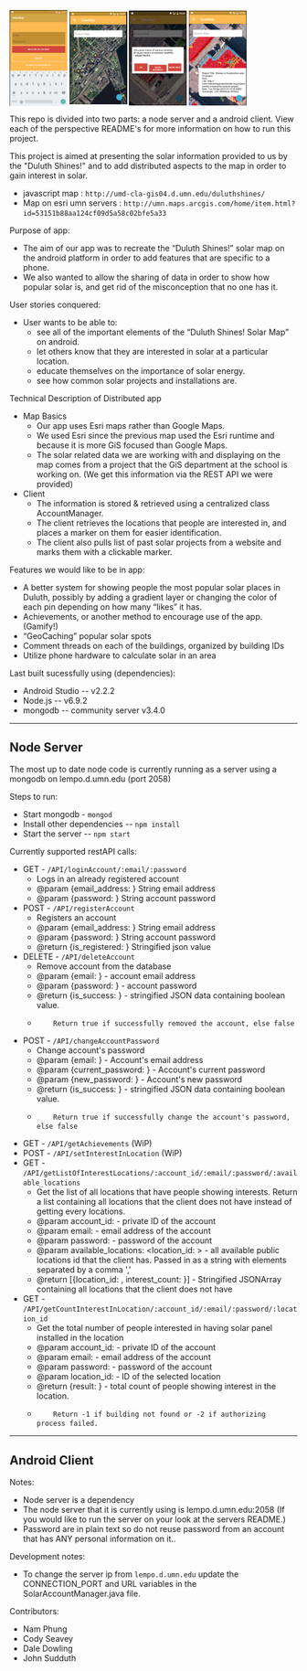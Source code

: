 <a href="url"><img src="images/login_screen.png" align="center" height="20%" width="20%" ></a>
<a href="url"><img src="images/map.png" align="center" height="20%" width="20%" ></a>
<a href="url"><img src="images/dialog.png" align="center" height="20%" width="20%" ></a>
<a href="url"><img src="images/data.png" align="center" height="20%" width="20%" ></a>

This repo is divided into two parts: a node server and a android client. View each of the perspective README's for more information on how to run this project.

This project is aimed at presenting the solar information provided to us by the "Duluth Shines!" and to add distributed aspects to the map in order to gain interest in solar.
* javascript map : `http://umd-cla-gis04.d.umn.edu/duluthshines/`
* Map on esri umn servers : `http://umn.maps.arcgis.com/home/item.html?id=53151b88aa124cf09d5a58c02bfe5a33`

Purpose of app:
* The aim of our app was to recreate the “Duluth Shines!” solar map on the android platform in order to add features that are specific to a phone.  
* We also wanted to allow the sharing of data in order to show how popular solar is, and get rid of the misconception that no one has it.

User stories conquered:
* User wants to be able to:
	* see all of the important elements of the “Duluth Shines! Solar Map” on android.
	* let others know that they are interested in solar at a particular location. 
	* educate themselves on the importance of solar energy.
	* see how common solar projects and installations are.

Technical Description of Distributed app
* Map Basics
	* Our app uses Esri maps rather than Google Maps.
	* We used Esri since the previous map used the Esri runtime and because it is more GiS focused than Google Maps.
	* The solar related data we are working with and displaying on the map comes from a project that the GiS department at the school is working on. (We get this information via the REST API we were provided)
* Client 
	* The information is stored & retrieved using a centralized class AccountManager.
	* The client retrieves the locations that people are interested in, and places a marker on them for easier identification.
	* The client also pulls list of past solar projects from a website and marks them with a clickable marker.

Features we would like to be in app:
* A better system for showing people the most popular solar places in Duluth, possibly by adding a gradient layer or changing the color of each pin depending on how many “likes” it has.
* Achievements, or another method to encourage use of the app. (Gamify!)
* “GeoCaching” popular solar spots
* Comment threads on each of the buildings, organized by building IDs
* Utilize phone hardware to calculate solar in an area

Last built sucessfully using (dependencies):
* Android Studio -- v2.2.2
* Node.js -- v6.9.2
* mongodb  -- community server v3.4.0

--- 

## Node Server

The most up to date node code is currently running as a server using a mongodb on lempo.d.umn.edu (port 2058)

Steps to run:
* Start mongodb - `mongod`
* Install other dependencies -- `npm install`
* Start the server -- `npm start`

Currently supported restAPI calls:
* GET - `/API/loginAccount/:email/:password`
	* Logs in an already registered account
	* @param {email_address: <String>} String email address
 	* @param {password: <String>} String account password
* POST - `/API/registerAccount`
	* Registers an account
 	* @param {email_address: <String>} String email address
 	* @param {password: <String>} String account password
 	* @return {is_registered: <boolean>} Stringified json value
* DELETE - `/API/deleteAccount`
 	* Remove account from the database
 	* @param {email: <String>} - account email address
 	* @param {password: <String>} - account password
 	* @return {is_success: <boolean>} - stringified JSON data containing boolean value.
 	*         Return true if successfully removed the account, else false
* POST - `/API/changeAccountPassword`
 	* Change account's password
 	* @param {email: <String>} - Account's email address
 	* @param {current_password: <String>} - Account's current password
 	* @param {new_password: <String>} - Account's new password
 	* @return {is_success: <boolean>} - stringified JSON data containing boolean value.
 	*         Return true if successfully change the account's password, else false
* GET - `/API/getAchievements` (WiP)
* POST - `/API/setInterestInLocation` (WiP)
* GET - `/API/getListOfInterestLocations/:account_id/:email/:password/:available_locations`
 	* Get the list of all locations that have people showing interests. Return a list containing all locations that the client does not have instead of getting every locations.
 	* @param account_id: <String> - private ID of the account
 	* @param email: <String> - email address of the account
 	* @param password: <String> - password of the account
 	* @param available_locations: <location_id: <String>> - all available public locations id that the client has. Passed in as a string with elements separated by a comma ','
 	* @return [{location_id: <String>, interest_count: <int>}] - Stringified JSONArray containing all locations that the client does not have
* GET - `/API/getCountInterestInLocation/:account_id/:email/:password/:location_id`
 	* Get the total number of people interested in having solar panel installed in the location
 	* @param account_id: <String> - private ID of the account
 	* @param email: <String> - email address of the account
	* @param password: <String> - password of the account
 	* @param location_id: <String> - ID of the selected location
 	* @return {result: <int>} - total count of people showing interest in the location.
 	*         Return -1 if building not found or -2 if authorizing process failed.

---

## Android Client

Notes:
* Node server is a dependency
* The node server that it is currently using is lempo.d.umn.edu:2058 (If you would like to run the server on your look at the servers README.)
* Password are in plain text so do not reuse password from an account that has ANY personal information on it..

Development notes:
* To change the server ip from `lempo.d.umn.edu` update the CONNECTION_PORT and URL variables in the SolarAccountManager.java file.

Contributors:
* Nam Phung
* Cody Seavey
* Dale Dowling
* John Sudduth




